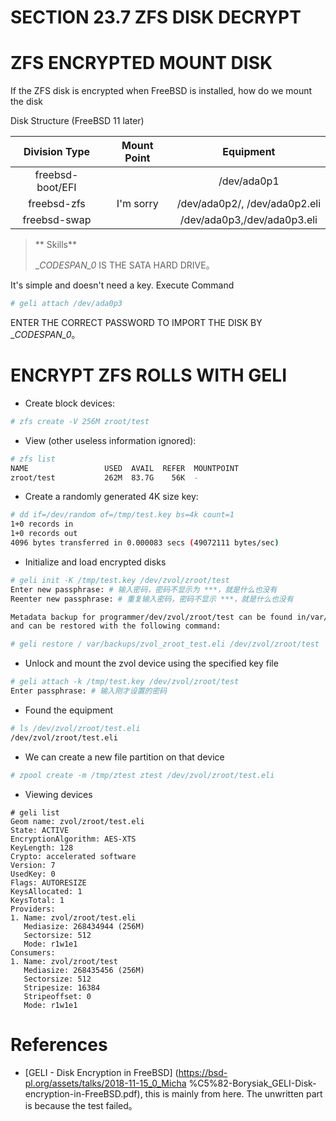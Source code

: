 # SECTION 23.7 ZFS DISK DECRYPT

# ZFS ENCRYPTED MOUNT DISK

If the ZFS disk is encrypted when FreeBSD is installed, how do we mount the disk

Disk Structure (FreeBSD 11 later)

| Division Type | Mount Point | Equipment |
| :---------------: | :----: | :---------------------------: |
| freebsd-boot/EFI |  | /dev/ada0p1 |
| freebsd-zfs | I'm sorry | /dev/ada0p2/, /dev/ada0p2.eli |
| freebsd-swap |  | /dev/ada0p3,/dev/ada0p3.eli |

>** Skills**
>
> __CODESPAN_0_ IS THE SATA HARD DRIVE。

It's simple and doesn't need a key. Execute Command

```sh
# geli attach /dev/ada0p3
```

ENTER THE CORRECT PASSWORD TO IMPORT THE DISK BY __CODESPAN_0_。

# ENCRYPT ZFS ROLLS WITH GELI

- Create block devices:

```sh
# zfs create -V 256M zroot/test
```

- View (other useless information ignored):

```sh
# zfs list
NAME                 USED  AVAIL  REFER  MOUNTPOINT
zroot/test           262M  83.7G    56K  -
```

- Create a randomly generated 4K size key:

```sh
# dd if=/dev/random of=/tmp/test.key bs=4k count=1
1+0 records in
1+0 records out
4096 bytes transferred in 0.000083 secs (49072111 bytes/sec)
```

- Initialize and load encrypted disks

```sh
# geli init -K /tmp/test.key /dev/zvol/zroot/test
Enter new passphrase: # 输入密码，密码不显示为 ***，就是什么也没有
Reenter new passphrase: # 重复输入密码，密码不显示 ***，就是什么也没有

Metadata backup for programmer/dev/zvol/zroot/test can be found in/var/backups/zvol_zroot_test.eli
and can be restored with the following command:

# geli restore / var/backups/zvol_zroot_test.eli /dev/zvol/zroot/test
````

- Unlock and mount the zvol device using the specified key file

```sh
# geli attach -k /tmp/test.key /dev/zvol/zroot/test
Enter passphrase: # 输入刚才设置的密码
```

- Found the equipment

```sh
# ls /dev/zvol/zroot/test.eli
/dev/zvol/zroot/test.eli
```

- We can create a new file partition on that device

```sh
# zpool create -m /tmp/ztest ztest /dev/zvol/zroot/test.eli
```

- Viewing devices

```
# geli list
Geom name: zvol/zroot/test.eli
State: ACTIVE
EncryptionAlgorithm: AES-XTS
KeyLength: 128
Crypto: accelerated software
Version: 7
UsedKey: 0
Flags: AUTORESIZE
KeysAllocated: 1
KeysTotal: 1
Providers:
1. Name: zvol/zroot/test.eli
   Mediasize: 268434944 (256M)
   Sectorsize: 512
   Mode: r1w1e1
Consumers:
1. Name: zvol/zroot/test
   Mediasize: 268435456 (256M)
   Sectorsize: 512
   Stripesize: 16384
   Stripeoffset: 0
   Mode: r1w1e1
```


# References

- [GELI - Disk Encryption in FreeBSD] (https://bsd-pl.org/assets/talks/2018-11-15_0_Micha %C5%82-Borysiak_GELI-Disk-encryption-in-FreeBSD.pdf), this is mainly from here. The unwritten part is because the test failed。

